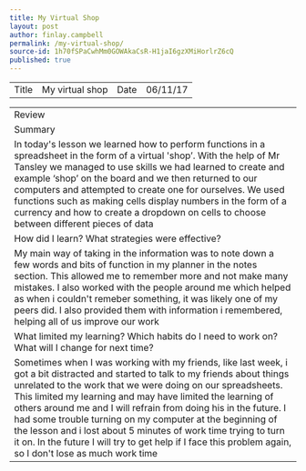 ```yaml
---
title: My Virtual Shop
layout: post
author: finlay.campbell
permalink: /my-virtual-shop/
source-id: 1h70fSPaCwhMm0GOWAkaCsR-H1jaI6gzXMiHorlrZ6cQ
published: true
---
```

<table>
  <tr>
    <td>Title</td>
    <td>My virtual shop</td>
    <td>Date</td>
    <td>06/11/17</td>
  </tr>
</table>


<table>
  <tr>
    <td>Review</td>
  </tr>
  <tr>
    <td>Summary</td>
  </tr>
  <tr>
    <td>In today's lesson we learned how to perform functions in a spreadsheet in the form of a virtual 'shop’. With the help of Mr Tansley we managed to use skills we had learned to create and example ‘shop’ on the board and we then returned to our computers and attempted to create one for ourselves. We used functions such as making cells display numbers in the form of a currency and how to create a dropdown on cells to choose between different pieces of data</td>
  </tr>
  <tr>
    <td>How did I learn? What strategies were effective? </td>
  </tr>
  <tr>
    <td>My main way of taking in the information was to note down a few words and bits of function in my planner in the notes section. This allowed me to remember more and not make many mistakes. I also worked with the people around me which helped as when i couldn't remeber something, it was likely one of my peers did. I also provided them with information i remembered, helping all of us improve our work</td>
  </tr>
  <tr>
    <td>What limited my learning? Which habits do I need to work on? What will I change for next time? </td>
  </tr>
  <tr>
    <td>Sometimes when I was working with my friends, like last week, i got a bit distracted and started to talk to my friends about things unrelated to the work that we were doing on our spreadsheets. This limited my learning and may have limited the learning of others around me and I will refrain from doing his in the future. I had some trouble turning on my computer at the beginning of the lesson and i lost about 5 minutes of work time trying to turn it on. In the future I will try to get help if I face this problem again, so I don't lose as much work time </td>
  </tr>
</table>


